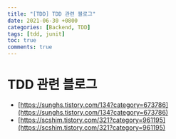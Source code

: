 ```yaml
---
title: "[TDD] TDD 관련 블로그"
date: 2021-06-30 +0800
categories: [Backend, TDD]
tags: [tdd, junit]
toc: true
comments: true
---
```


# TDD 관련 블로그
- [https://sunghs.tistory.com/134?category=673786](https://sunghs.tistory.com/134?category=673786)
- [https://scshim.tistory.com/321?category=961195](https://scshim.tistory.com/321?category=961195)